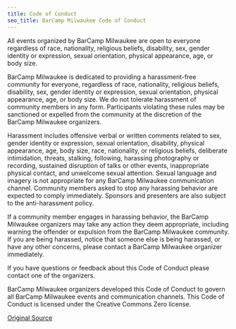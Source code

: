 ```yaml
---
title: Code of Conduct
seo_title: BarCamp Milwaukee Code of Conduct
---
```


All events organized by BarCamp Milwaukee are open to everyone regardless of
race, nationality, religious beliefs, disability, sex, gender identity or
expression, sexual orientation, physical appearance, age, or body size.

BarCamp Milwaukee is dedicated to providing a harassment-free community for
everyone, regardless of race, nationality, religious beliefs, disability, sex,
gender identity or expression, sexual orientation, physical appearance, age, or
body size. We do not tolerate harassment of community members in any form.
Participants violating these rules may be sanctioned or expelled from the
community at the discretion of the BarCamp Milwaukee organizers.

Harassment includes offensive verbal or written comments related to sex, gender
identity or expression, sexual orientation, disability, physical appearance,
age, body size, race, nationality, or religious beliefs, deliberate
intimidation, threats, stalking, following, harassing photography or recording,
sustained disruption of talks or other events, inappropriate physical contact,
and unwelcome sexual attention. Sexual language and imagery is not appropriate
for any BarCamp Milwaukee communication channel. Community members asked to
stop any harassing behavior are expected to comply immediately. Sponsors and
presenters are also subject to the anti-harassment policy.

If a community member engages in harassing behavior, the BarCamp Milwaukee
organizers may take any action they deem appropriate, including warning the
offender or expulsion from the BarCamp Milwaukee community. If you are being
harassed, notice that someone else is being harassed, or have any other
concerns, please contact a BarCamp Milwaukee organizer immediately.

If you have questions or feedback about this Code of Conduct please contact one
of the organizers.

BarCamp Milwaukee organizers developed this Code of Conduct to govern all
BarCamp Milwaukee events and communication channels. This Code of Conduct is
licensed under the Creative Commons Zero license.

[Original Source](https://geekfeminism.fandom.com/wiki/Conference_anti-harassment/Policy)

